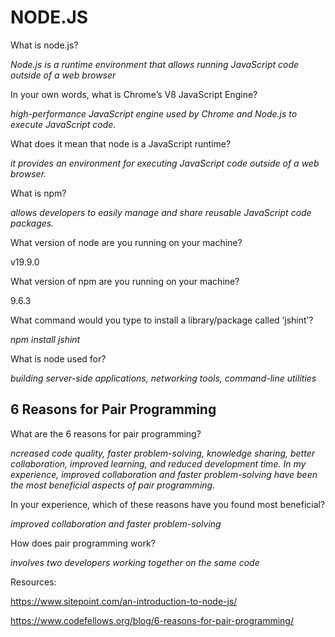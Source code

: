 # NODE.JS

What is node.js?

*Node.js is a runtime environment that allows running JavaScript code outside of a web browser*

In your own words, what is Chrome’s V8 JavaScript Engine?

*high-performance JavaScript engine used by Chrome and Node.js to execute JavaScript code.*

What does it mean that node is a JavaScript runtime?

*it provides an environment for executing JavaScript code outside of a web browser.*

What is npm?

*allows developers to easily manage and share reusable JavaScript code packages.*

What version of node are you running on your machine?

v19.9.0

What version of npm are you running on your machine?

9.6.3

What command would you type to install a library/package called ‘jshint’?

*npm install jshint*

What is node used for?

*building server-side applications, networking tools, command-line utilities*

## 6 Reasons for Pair Programming

What are the 6 reasons for pair programming?

*ncreased code quality, faster problem-solving, knowledge sharing, better collaboration, improved learning, and reduced development time.
In my experience, improved collaboration and faster problem-solving have been the most beneficial aspects of pair programming.*

In your experience, which of these reasons have you found most beneficial?

*improved collaboration and faster problem-solving*

How does pair programming work?

*involves two developers working together on the same code*

Resources: 

https://www.sitepoint.com/an-introduction-to-node-js/

https://www.codefellows.org/blog/6-reasons-for-pair-programming/



